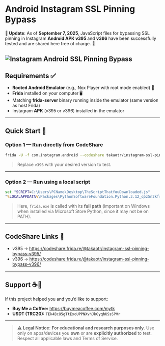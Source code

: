 # Android Instagram SSL Pinning Bypass

**📆 Update:** As of **September 7, 2025**, JavaScript files for bypassing SSL pinning in Instagram **Android APK v395** and **v396** have been successfully tested and are shared here free of charge. 🧪

![Instagram Android SSL Pinning Bypass](https://i.imgur.com/phnofUf.jpeg) 
---

## Requirements ✅
- **Rooted Android Emulator** (e.g., Nox Player with root mode enabled) 📱  
- **Frida** installed on your computer 🖥️  
- Matching **frida-server** binary running inside the emulator (same version as host Frida)  
- Instagram **APK** (v395 or v396) installed in the emulator  

---

## Quick Start 🚀

### Option 1 — Run directly from CodeShare
```bash
frida -U -f com.instagram.android --codeshare takaotr/instagram-ssl-pinning-bypass-v396 --no-pause
```
> Replace `v396` with your desired version to test.

---

### Option 2 — Run using a local script
```bat
set "SCRIPT=C:\Users\PCName\Desktop\TheScriptThatYouDownloaded.js"
"%LOCALAPPDATA%\Packages\PythonSoftwareFoundation.Python.3.12_qbz5n2kfra8p0\LocalCache\local-packages\Python312\Scripts\frida.exe" -U -f com.instagram.android -l "%SCRIPT%"
```
> Here, `frida.exe` is called with its **full path** (important on Windows when installed via Microsoft Store Python, since it may not be on PATH).

---

## CodeShare Links 🔗
- v395 → https://codeshare.frida.re/@takaotr/instagram-ssl-pinning-bypass-v395/  
- v396 → https://codeshare.frida.re/@takaotr/instagram-ssl-pinning-bypass-v396/

---


## Support ☕💸
If this project helped you and you’d like to support:  
- **Buy Me a Coffee:** https://buymeacoffee.com/mytk  
- **USDT (TRC20):** `TEk4Bc85gTtExoUPPNXvhJkGyqhUSsSPVr`

---

> ⚠️ **Legal Notice:** **For educational and research purposes only.** Use only on apps/devices you **own** or are **explicitly authorized** to test. Respect all applicable laws and Terms of Service.
